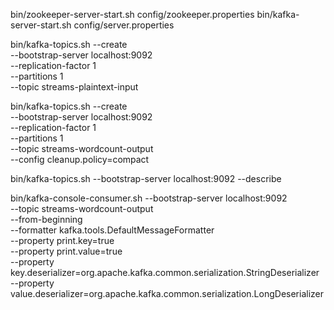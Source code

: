 bin/zookeeper-server-start.sh config/zookeeper.properties
bin/kafka-server-start.sh config/server.properties

bin/kafka-topics.sh --create \
--bootstrap-server localhost:9092 \
--replication-factor 1 \
--partitions 1 \
--topic streams-plaintext-input
    
bin/kafka-topics.sh --create \
--bootstrap-server localhost:9092 \
--replication-factor 1 \
--partitions 1 \
--topic streams-wordcount-output \
--config cleanup.policy=compact

bin/kafka-topics.sh --bootstrap-server localhost:9092 --describe

bin/kafka-console-consumer.sh --bootstrap-server localhost:9092 \
    --topic streams-wordcount-output \
    --from-beginning \
    --formatter kafka.tools.DefaultMessageFormatter \
    --property print.key=true \
    --property print.value=true \
    --property key.deserializer=org.apache.kafka.common.serialization.StringDeserializer \
    --property value.deserializer=org.apache.kafka.common.serialization.LongDeserializer
    

